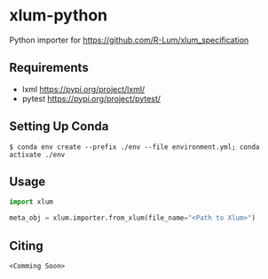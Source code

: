 # xlum-python
Python importer for https://github.com/R-Lum/xlum_specification

## Requirements

- lxml https://pypi.org/project/lxml/
- pytest https://pypi.org/project/pytest/
  
## Setting Up Conda

```console
$ conda env create --prefix ./env --file environment.yml; conda activate ./env
```

## Usage
 ```python
 import xlum

 meta_obj = xlum.importer.from_xlum(file_name="<Path to Xlum>")
  ```

## Citing
```
<Comming Soon>
```